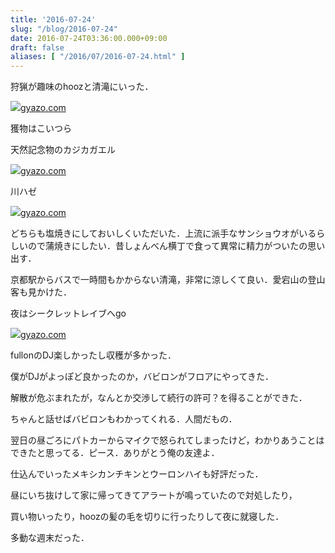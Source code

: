 ```yaml
---
title: '2016-07-24'
slug: "/blog/2016-07-24"
date: 2016-07-24T03:36:00.000+09:00
draft: false
aliases: [ "/2016/07/2016-07-24.html" ]
---
```


狩猟が趣味のhoozと清滝にいった．

[![](https://bot.gyazo.com/3934575d09247d3d0c2c8161a0bd214f.jpg)](https://bot.gyazo.com/3934575d09247d3d0c2c8161a0bd214f.jpg)[gyazo.com](https://gyazo.com/3934575d09247d3d0c2c8161a0bd214f)

獲物はこいつら

天然記念物のカジカガエル

[![](https://bot.gyazo.com/4b397c3c14d7c2651ea107b397513a39.jpg)](https://bot.gyazo.com/4b397c3c14d7c2651ea107b397513a39.jpg)[gyazo.com](https://gyazo.com/4b397c3c14d7c2651ea107b397513a39)

川ハゼ

[![](https://bot.gyazo.com/5fc25a270a68938016ad8f078329312a.jpg)](https://bot.gyazo.com/5fc25a270a68938016ad8f078329312a.jpg)[gyazo.com](https://gyazo.com/5fc25a270a68938016ad8f078329312a)

どちらも塩焼きにしておいしくいただいた．上流に派手なサンショウオがいるらしいので蒲焼きにしたい．昔しょんべん横丁で食って異常に精力がついたの思い出す．

京都駅からバスで一時間もかからない清滝，非常に涼しくて良い．愛宕山の登山客も見かけた．

夜はシークレットレイブへgo

[![](https://bot.gyazo.com/4e5ab853bf7f2b87e9f247e43323575b.jpg)](https://bot.gyazo.com/4e5ab853bf7f2b87e9f247e43323575b.jpg)[gyazo.com](https://gyazo.com/4e5ab853bf7f2b87e9f247e43323575b)

fullonのDJ楽しかったし収穫が多かった．

僕がDJがよっぽど良かったのか，バビロンがフロアにやってきた．

解散が危ぶまれたが，なんとか交渉して続行の許可？を得ることができた．

ちゃんと話せばバビロンもわかってくれる．人間だもの．

翌日の昼ごろにパトカーからマイクで怒られてしまったけど，わかりあうことはできたと思ってる．ピース．ありがとう俺の友達よ．

仕込んでいったメキシカンチキンとウーロンハイも好評だった．

昼にいち抜けして家に帰ってきてアラートが鳴っていたので対処したり，

買い物いったり，hoozの髪の毛を切りに行ったりして夜に就寝した．

多動な週末だった．